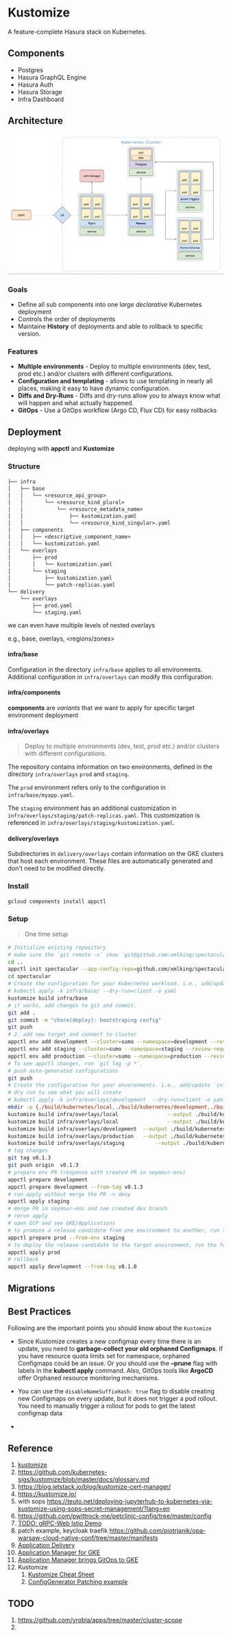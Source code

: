 # Kustomize

A feature-complete Hasura stack on Kubernetes.

## Components

- Postgres
- Hasura GraphQL Engine
- Hasura Auth
- Hasura Storage
- Infra Dashboard

## Architecture

![architecture](../docs/images/arch.png)

### Goals

- Define all sub components into one l*arge declarative* Kubernetes deployment
- Controls the order of deployments
- Maintaine **History** of deployments and able to rollback to specific version.

### Features

- **Multiple environments** - Deploy to multiple environments (dev, test, prod etc.) and/or clusters with different configurations.
- **Configuration and templating** - allows to use templating in nearly all places, making it easy to have dynamic configuration.
- **Diffs and Dry-Runs** - Diffs and dry-runs allow you to always know what will happen and what actually happened.
- **GitOps** - Use a GitOps workflow (Argo CD, Flux CD) for easy rollbacks

## Deployment

deploying with **appctl** and **Kustomize**

### Structure

```
├── infra
│   ├── base
│   │   └── <resource_api_group>
│   │       └── <resource_kind_plural>
│   │           └── <resource_metadata_name>
│   │               ├── kustomization.yaml
│   │               └── <resource_kind_singular>.yaml
│   ├── components
│   │   ├── <descriptive_component_name>
│   │   └── kustomization.yaml
│   └── overlays
│       ├── prod
│       │   └── kustomization.yaml
│       └── staging
│           ├── kustomization.yaml
│           └── patch-replicas.yaml
└── delivery
    └── overlays
        ├── prod.yaml
        └── staging.yaml
```

we can even have multiple levels of nested overlays

e.g., base, overlays, <regions/zones>

#### infra/base

Configuration in the directory `infra/base` applies to all environments. Additional configuration in `infra/overlays` can modify this configuration.

#### infra/components

**components** are _variants_ that we want to apply for specific target environment deployment

#### infra/overlays

> Deploy to multiple environments (dev, test, prod etc.) and/or clusters with different configurations.

The repository contains information on two environments, defined in the directory `infra/overlays` `prod` and `staging`.

The `prod` environment refers only to the configuration in `infra/base/myapp.yaml`.

The `staging` environment has an additional customization in `infra/overlays/staging/patch-replicas.yaml`. This customization is referenced in `infra/overlays/staging/kustomization.yaml`.

#### delivery/overlays

Subdirectories in `delivery/overlays` contain information on the GKE clusters that host each environment. These files are automatically generated and don't need to be modified directly.

### Install

```bash
gcloud components install appctl
```

### Setup

> One time setup

```bash
# Initialize existing repository
# make sure the `git remote -v` show `git@github.com:xmlking/spectacular.git`
cd ..
appctl init spectacular --app-config-repo=github.com/xmlking/spectacular
cd spectacular
# Create the configuration for your Kubernetes workload. i.e., add/update `infra/base`, then test:
# kubectl apply -k infra/base/ --dry-run=client -o yaml
kustomize build infra/base
# if works, add changes to git and commit.
git add .
git commit -m "chore(deploy): bootstraping config"
git push
# 2. add new target and connect to cluster
appctl env add development --cluster=sumo --namespace=development --review-required=false
appctl env add staging --cluster=sumo --namespace=staging --review-required=false
appctl env add production --cluster=sumo --namespace=production --review-required=true
# To see appctl changes, run `git log -p *`.
# push auto-generated configurations
git push
# Create the configuration for your enveronments. i.e., add/update `infra/overlays`, then test, push code.
# dry run to see what you will create
# kubectl apply -k infra/overlays/development  --dry-run=client -o yaml
mkdir -p {./build/kubernetes/local,./build/kubernetes/development,./build/kubernetes/production,./build/kubernetes/staging}
kustomize build infra/overlays/local 				--output ./build/kubernetes/local 			--load-restrictor LoadRestrictionsNone
kustomize build infra/overlays/local 				--output ./build/kubernetes/local 			--load-restrictor LoadRestrictionsNone --namespace local
kustomize build infra/overlays/development 	--output ./build/kubernetes/development --load-restrictor LoadRestrictionsNone
kustomize build infra/overlays/production 	--output ./build/kubernetes/production 	--load-restrictor LoadRestrictionsNone
kustomize build infra/overlays/staging 			--output ./build/kubernetes/staging 		--load-restrictor LoadRestrictionsNone
# tag changes
git tag v0.1.3
git push origin  v0.1.3
# prepare env PR (response with created PR in seymour-env)
appctl prepare development
appctl prepare development --from-tag v0.1.3
# run apply without merge the PR -> deny
appctl apply staging
# merge PR in seymour-env and see created dev branch
# rerun apply
# open GCP and see GKE/Applications
# to promote a release candidate from one environment to another, run the following command:
appctl prepare prod --from-env staging
# to deploy the release candidate to the target environment, run the following command:
appctl apply prod
# rollback
appctl apply development --from-tag v0.1.0
```

## Migrations

## Best Practices

Following are the important points you should know about the `Kustomize`

- Since Kustomize creates a new configmap every time there is an update, you need to **garbage-collect your old orphaned Configmaps**. If you have resource quota limits set for namespace, orphaned Configmaps could be an issue. Or you should use the **–prune** flag with labels in the **kubectl apply** command. Also, GitOps tools like **ArgoCD** offer Orphaned resource monitoring mechanisms.

- You can use the `disableNameSuffixHash: true` flag to disable creating new Configmaps on every update, but it does not trigger a pod rollout. You need to manually trigger a rollout for pods to get the latest configmap data
-

## Reference

1. [kustomize](https://kubectl.docs.kubernetes.io/pages/examples/kustomize.html)
1. <https://github.com/kubernetes-sigs/kustomize/blob/master/docs/glossary.md>
1. <https://blog.jetstack.io/blog/kustomize-cert-manager/>
1. <https://kustomize.io/>
1. with sops <https://teuto.net/deploying-jupyterhub-to-kubernetes-via-kustomize-using-sops-secret-management/?lang=en>
1. <https://github.com/pwittrock-me/petclinic-config/tree/master/config>
1. [TODO: gRPC-Web Istio Demo](https://github.com/venilnoronha/grpc-web-istio-demo)
1. patch example, keycloak traefik <https://github.com/piotrjanik/opa-warsaw-cloud-native-conf/tree/master/manifests>
1. [Application Delivery](https://cloud.google.com/kubernetes-engine/docs/concepts/add-on/application-delivery)
1. [Application Manager for GKE](https://cloud.google.com/blog/products/containers-kubernetes/announcing-application-manager-for-google-kubernetes-engine)
1. [Application Manager brings GitOps to GKE](https://www.youtube.com/watch?v=r5_xYtbZPfc)
1. Kustomize
   1. [Kustomize Cheat Sheet](https://itnext.io/kubernetes-kustomize-cheat-sheet-8e2d31b74d8f)
   2. [ConfigGenerator Patching example](https://elatov.github.io/2021/08/using-kustomize/)

## TODO

1. https://github.com/yrobla/apps/tree/master/cluster-scope
2.
